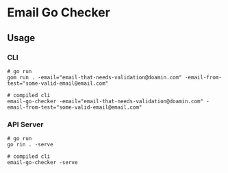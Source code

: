 # Email Go Checker 

> 

## Usage

### CLI
```
# go run
gom run . -email="email-that-needs-validation@doamin.com" -email-from-test="some-valid-email@email.com"

# compiled cli
email-go-checker -email="email-that-needs-validation@doamin.com" -email-from-test="some-valid-email@email.com"
```

### API Server
```
# go run
go rin . -serve

# compiled cli
email-go-checker -serve
```